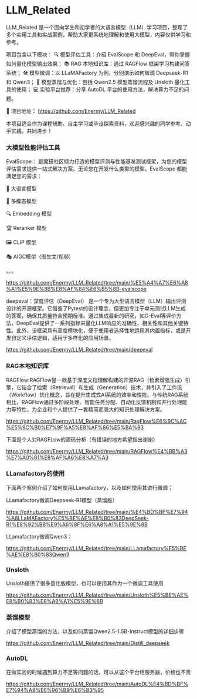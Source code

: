 # LLM_Related
LLM_Related 是一个面向学生和初学者的大语言模型（LLM）学习项目，整理了多个实用工具和实战案例，帮助大家更系统地理解和使用大模型，内容仅供学习和参考。

项目包含以下模块：
🔍 模型评估工具：介绍 EvalScope 和 DeepEval，带你掌握如何量化模型输出效果；
📚 RAG 本地知识库：通过 RAGFlow 框架学习构建问答系统；
🛠️ 模型微调：以 LLaMAFactory 为例，分别演示如何微调 Deepseek-R1 和 Qwen3；
🧪 模型蒸馏与优化：包括 Qwen2.5 模型蒸馏流程及 Unsloth 量化工具的使用；
💻 实验平台推荐：分享 AutoDL 平台的使用方法，解决算力不足的问题。

📂 项目地址：
https://github.com/Enermy/LLM_Related

本项目适合作为课程辅助、自主学习或毕设探索资料，欢迎感兴趣的同学参考、动手实践，共同进步！

### 大模型性能评估工具
EvalScope：
是魔搭社区倾力打造的模型评测与性能基准测试框架，为您的模型评估需求提供一站式解决方案。无论您在开发什么类型的模型，EvalScope 都能满足您的需求：

🧠 大语言模型

🎨 多模态模型

🔍 Embedding 模型

🏆 Reranker 模型

🖼️ CLIP 模型

🎭 AIGC模型（图生文/视频）

。。。

https://github.com/Enermy/LLM_Related/tree/main/%E5%A4%A7%E6%A8%A1%E5%9E%8B%E8%AF%84%E6%B5%8B-evalscope

deepeval：深度评估（DeepEval） 是一个专为大型语言模型（LLM）输出评测设计的开源框架。它借鉴了Pytest的设计理念，但更加专注于单元测试LLM生成的答案，确保其质量符合预期标准。通过集成最新的研究，如G-Eval等评价方法，DeepEval提供了一系列指标来量化LLM响应的准确性、相关性和其他关键特性。此外，该框架具有高度模块化，便于使用者选择性地运用其内置指标，或是开发自定义评估逻辑，适用于多样化的应用场景。

https://github.com/Enermy/LLM_Related/tree/main/deepeval

### RAG本地知识库

RAGFlow:RAGFlow是一款基于深度文档理解构建的开源RAG（检索增强生成）引擎，它结合了检索（Retrieval）和生成（Generation）技术，并引入了工作流（Workflow）优化概念，旨在提升生成式AI系统的效率和性能。与传统RAG系统相比，RAGFlow通过多阶段处理、智能任务分配、自动化反馈机制和并行处理能力等特性，为企业和个人提供了一套精简而强大的知识处理解决方案。

https://github.com/Enermy/LLM_Related/tree/main/RagFlow%E6%9C%AC%E5%9C%B0%E7%9F%A5%E8%AF%86%E5%BA%93

下面是个人对RAGFLow的源码分析（有错误的地方希望指出谢谢）

https://github.com/Enermy/LLM_Related/tree/main/RAGFlow%E4%BB%A3%E7%A0%81%E8%AF%A6%E8%A7%A3

### LLamafactory的使用

下面两个案例介绍了如何使用LLamafactory，以及如何使用其进行微调；

LLamafactory微调Deepseek-R1模型（蒸馏版）

https://github.com/Enermy/LLM_Related/tree/main/%E4%BD%BF%E7%94%A8LLaMAFactory%E5%BE%AE%E8%B0%83DeepSeek-R1%E8%92%B8%E9%A6%8F%E6%A8%A1%E5%9E%8B

LLamafactory微调Qwen3：

https://github.com/Enermy/LLM_Related/tree/main/LLamafactory%E5%BE%AE%E8%B0%83Qwen3

### Unsloth

Unsloth提供了很多量化版模型，也可以使用其作为一个微调工具使用

https://github.com/Enermy/LLM_Related/tree/main/Unsloth%E5%BE%AE%E8%B0%83%E6%A8%A1%E5%9E%8B

### 蒸馏模型

介绍了模型蒸馏的方法，以及如何蒸馏Qwen2.5-1.5B-Instruct模型的详细步骤

https://github.com/Enermy/LLM_Related/tree/main/Distill_deepseek

### AutoDL

在做实验的时候遇到算力不足等问题的话，可以从这个平台租服务器，价格也不贵

https://github.com/Enermy/LLM_Related/tree/main/AutoDL%E4%BD%BF%E7%94%A8%E6%96%B9%E6%B3%95
